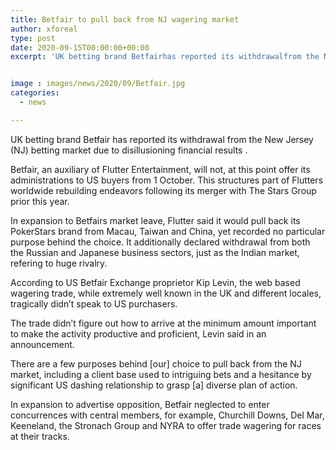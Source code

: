 ```yaml
---
title: Betfair to pull back from NJ wagering market
author: xforeal 
type: post
date: 2020-09-15T00:00:00+00:00
excerpt: 'UK betting brand Betfairhas reported its withdrawalfrom the New Jersey(NJ) gamblingmarketdue to disappointingfinancialresults '


image : images/news/2020/09/Betfair.jpg
categories:
  - news

---
```

<span data-contrast="auto">UK betting brand Betfair </span><span data-contrast="auto">has reported its withdrawal </span><span data-contrast="auto">from the New Jersey </span><span data-contrast="auto">(NJ) betting </span><span data-contrast="auto">market </span><span data-contrast="auto">due to disillusioning </span><span data-contrast="auto">financial </span><span data-contrast="auto">results </span><span data-contrast="auto">. </span><span data-ccp-props='{"335551550":6,"335551620":6}' />

<span data-contrast="auto">Betfair, an auxiliary of Flutter Entertainment, will not, at this point offer its administrations to US buyers from 1 October. This structures part of Flutters worldwide rebuilding endeavors following its merger with The Stars Group prior this year. </span><span data-ccp-props='{"335551550":6,"335551620":6}' />

<span data-contrast="auto">In expansion to Betfairs market leave, Flutter said it would pull back its </span><span data-contrast="auto">PokerStars </span><span data-contrast="auto">brand from Macau, Taiwan and China, yet recorded no particular purpose behind the choice. It additionally declared withdrawal from both the Russian and Japanese business sectors, just as the Indian market, refering to huge rivalry. </span><span data-ccp-props='{"335551550":6,"335551620":6}' />

<span data-contrast="auto">According to US Betfair Exchange proprietor Kip Levin, the web based wagering trade, while extremely well known in the UK and different locales, tragically didn&#8217;t speak to US purchasers. </span><span data-ccp-props='{"335551550":6,"335551620":6}' />

<span data-contrast="auto">The trade didn&#8217;t figure out how to arrive at the minimum amount important to make the activity productive and proficient, Levin said in an announcement. </span><span data-ccp-props='{"335551550":6,"335551620":6}' />

<span data-contrast="auto">There are a few purposes behind [our] choice to pull back from the NJ market, including a client base used to intriguing bets and a hesitance by significant US dashing relationship to grasp [a] diverse plan of action. </span><span data-ccp-props='{"335551550":6,"335551620":6}' />

<span data-contrast="auto">In expansion to advertise opposition, Betfair neglected to enter concurrences with central members, for example, Churchill Downs, Del Mar, Keeneland, the </span><span data-contrast="auto">Stronach </span><span data-contrast="auto">Group and NYRA to offer trade wagering for races at their tracks. </span><span data-ccp-props='{"335551550":6,"335551620":6}' />

<span data-ccp-props='{"335551550":6,"335551620":6}' />